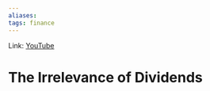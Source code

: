 ```yaml
---
aliases:
tags: finance
---
```

Link: [YouTube](https://www.youtube.com/watch?v=f5j9v9dfinQ)

# The Irrelevance of Dividends
